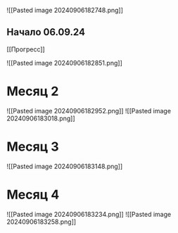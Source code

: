 
![[Pasted image 20240906182748.png]]

## Начало 06.09.24
[[Прогресс]]
	

![[Pasted image 20240906182851.png]]


# Месяц 2

![[Pasted image 20240906182952.png]]
![[Pasted image 20240906183018.png]]


# Месяц 3
![[Pasted image 20240906183148.png]]


# Месяц 4
![[Pasted image 20240906183234.png]]
![[Pasted image 20240906183258.png]]



